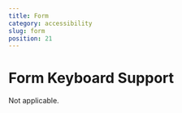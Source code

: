 ```yaml
---
title: Form
category: accessibility
slug: form
position: 21
---
```

# Form Keyboard Support

Not applicable.
